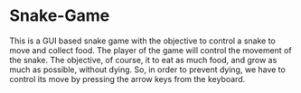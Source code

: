 # Snake-Game
This is a GUI based snake game with the objective to control a snake to move and collect food. The player of the game will control the movement of the snake. The objective, of course, it to eat as much food, and grow as much as possible, without dying. So, in order to prevent dying, we have to control its move by pressing the arrow keys from the keyboard.
